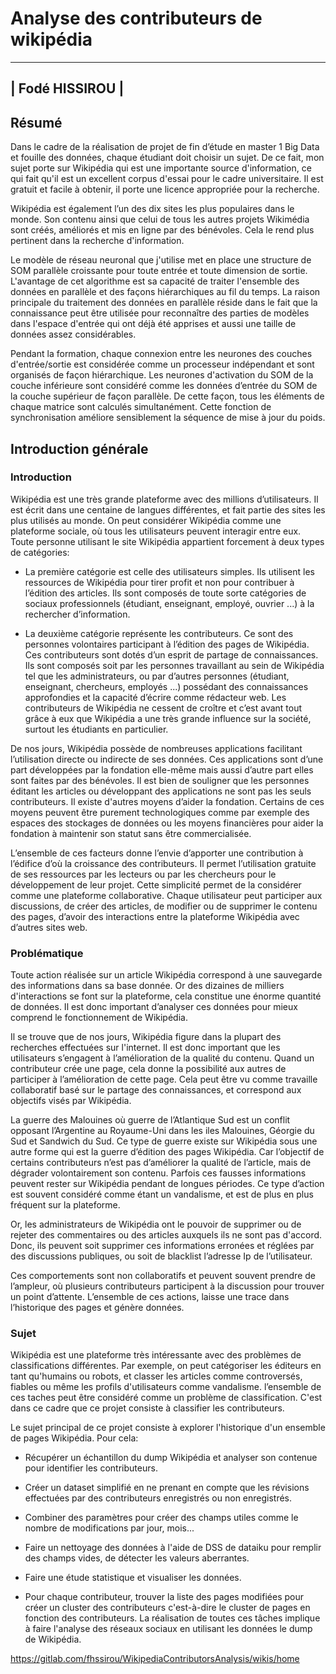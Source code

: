 # Analyse des contributeurs de wikipédia
---

|       Fodé HISSIROU          |
---


## Résumé 
Dans le cadre de la réalisation de projet de fin d’étude en master 1 Big Data et fouille des données, chaque étudiant doit choisir un sujet. 
De ce fait, mon sujet porte sur Wikipédia qui est une importante source d'information, 
ce qui fait qu'il est un excellent corpus d'essai pour le cadre universitaire. 
Il est gratuit et facile à obtenir, il porte une licence appropriée pour la recherche.

Wikipédia est également l’un des dix sites les plus populaires dans le monde. 
Son contenu ainsi que celui de tous les autres projets Wikimédia sont créés, améliorés et mis en ligne par des bénévoles. 
Cela le rend plus pertinent dans la recherche d'information.

Le modèle de réseau neuronal que j'utilise met en place une structure de SOM parallèle croissante pour toute entrée et toute dimension de sortie. 
L'avantage de cet algorithme est sa capacité de traiter l'ensemble des données en parallèle et des façons hiérarchiques au fil du temps. 
La raison principale du traitement des données en parallèle réside dans le fait que la connaissance peut être utilisée 
pour reconnaître des parties de modèles dans l'espace d'entrée qui ont déjà été apprises et aussi une taille de données assez considérables.

Pendant la formation, chaque connexion entre les neurones des couches d'entrée/sortie est considérée 
comme un processeur indépendant et sont organisés de façon hiérarchique. 
Les neurones d'activation du SOM de la couche inférieure sont considéré comme les données d’entrée du SOM de la couche supérieur de façon parallèle. 
De cette façon, tous les éléments de chaque matrice sont calculés simultanément. 
Cette fonction de synchronisation améliore sensiblement la séquence de mise à jour du poids.

## Introduction générale
### Introduction
Wikipédia est une très grande plateforme avec des millions d’utilisateurs. 
Il est écrit dans une centaine de langues différentes, et fait partie des sites les plus utilisés au monde. 
On peut considérer Wikipédia comme une plateforme sociale, où tous les utilisateurs peuvent  interagir entre eux. 
Toute personne utilisant le site Wikipédia appartient forcement à deux types de catégories:

* La première catégorie est celle des utilisateurs simples. 
Ils utilisent les ressources de Wikipédia pour tirer profit et non pour contribuer à l’édition des articles. 
Ils sont composés de toute sorte catégories de sociaux professionnels (étudiant, enseignant, employé, ouvrier ...) à la rechercher d’information.

* La deuxième catégorie représente les contributeurs. 
Ce sont des personnes volontaires participant à l’édition des pages de Wikipédia. 
Ces contributeurs sont dotés d’un esprit de partage de connaissances. 
Ils sont composés soit par les personnes travaillant au sein de Wikipédia tel que les administrateurs, 
ou par d’autres personnes (étudiant, enseignant, chercheurs, employés ...) possédant des connaissances approfondies et la capacité d’écrire comme rédacteur web. 
Les contributeurs de Wikipédia ne cessent de croître et c’est avant tout grâce à eux que Wikipédia a une très grande influence sur la société, 
surtout les étudiants en particulier.

De nos jours, Wikipédia possède de nombreuses applications facilitant l’utilisation directe ou indirecte de ses données. 
Ces applications sont d’une part développées par la fondation elle-même mais aussi d’autre part elles sont faites par des bénévoles. 
Il est bien de souligner que les personnes éditant les articles ou développant des applications ne sont pas les seuls contributeurs. 
Il existe d'autres moyens d’aider la fondation. Certains de ces moyens peuvent être purement technologiques 
comme par exemple des espaces des stockages de données ou les moyens financières pour aider la fondation à maintenir son statut sans être commercialisée.

L’ensemble de ces facteurs donne l’envie d’apporter une contribution à l’édifice d’où la croissance des contributeurs. 
Il permet l’utilisation gratuite de ses ressources par les lecteurs ou par les chercheurs pour le développement de leur projet. 
Cette simplicité permet de la considérer comme une plateforme collaborative. 
Chaque utilisateur peut participer aux discussions, de créer des articles, de modifier ou de supprimer le contenu des pages, 
d’avoir des interactions entre la plateforme Wikipédia avec d’autres sites web.


### Problématique
Toute action réalisée sur un article Wikipédia correspond à une sauvegarde des informations dans sa base donnée. 
Or des dizaines de milliers d'interactions se font sur la plateforme, cela constitue une énorme quantité de données. 
Il est donc important d’analyser ces données pour mieux comprend le fonctionnement de Wikipédia.

Il se trouve que de nos jours, Wikipédia figure dans la plupart des recherches effectuées sur l'internet. 
Il est donc important que les utilisateurs s’engagent à l’amélioration de la qualité du contenu. 
Quand un contributeur crée une page, cela donne la possibilité aux autres de participer à l’amélioration de cette page. 
Cela peut être vu comme travaille collaboratif basé sur le partage des connaissances, et correspond aux objectifs visés par Wikipédia.

La guerre des Malouines où guerre de l’Atlantique Sud est un conflit opposant l’Argentine au Royaume-Uni dans les iles Malouines, Géorgie du Sud et Sandwich du Sud. 
Ce type de guerre existe sur Wikipédia sous une autre forme qui est la guerre d’édition des pages Wikipédia. 
Car l’objectif de certains contributeurs n’est pas d’améliorer la qualité de l’article, mais de dégrader volontairement son contenu. 
Parfois ces fausses informations peuvent rester sur Wikipédia pendant de longues périodes. 
Ce type d’action est souvent considéré comme étant un vandalisme, et est de plus en plus fréquent sur la plateforme.

Or, les administrateurs de Wikipédia ont le pouvoir de supprimer ou de rejeter des commentaires ou des articles auxquels ils ne sont pas d'accord. 
Donc, ils peuvent soit supprimer ces informations erronées et réglées par des discussions publiques, ou soit de blacklist l’adresse Ip de l’utilisateur.

Ces comportements sont non collaboratifs et peuvent souvent prendre de l’ampleur, où plusieurs contributeurs participent à la discussion pour trouver un point d’attente. 
L’ensemble de ces actions, laisse une trace dans l’historique des pages et génère données.

### Sujet
Wikipédia est une plateforme très intéressante avec des problèmes de classifications différentes. 
Par exemple, on peut catégoriser les éditeurs en tant qu'humains ou robots, et classer les articles comme controversés, 
fiables ou même les profils d'utilisateurs comme vandalisme. l’ensemble de ces taches peut être considéré comme un problème de classification. 
C'est dans ce cadre que ce projet consiste à classifier les contributeurs.

Le sujet principal de ce projet consiste à explorer l'historique d'un ensemble de pages Wikipédia. Pour cela:

* Récupérer un échantillon du dump Wikipédia et analyser son contenue pour identifier les contributeurs.

* Créer un dataset simplifié en ne prenant en compte que les révisions effectuées par des contributeurs enregistrés ou non enregistrés.

* Combiner des paramètres pour créer des champs utiles comme le nombre de modifications par jour, mois...

* Faire un nettoyage des données à l'aide de DSS de dataiku pour remplir des champs vides, de détecter les valeurs aberrantes.

* Faire une étude statistique et visualiser les données.

* Pour chaque contributeur, trouver la liste des pages modifiées pour créer un cluster des contributeurs c'est-à-dire le cluster de pages en fonction 
des contributeurs. La réalisation de toutes ces tâches implique à faire l'analyse des réseaux sociaux en utilisant les données le dump de Wikipédia.


https://gitlab.com/fhssirou/WikipediaContributorsAnalysis/wikis/home


